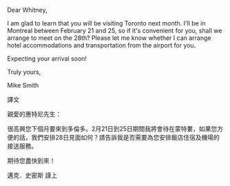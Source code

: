 Dear Whitney,

I am glad to learn that you will be visiting Toronto next month. I\'ll
be in Montreal between February 21 and 25, so if it\'s convenient for
you, shall we arrange to meet on the 28th? Please let me know whether I
can arrange hotel accommodations and transportation from the airport for
you.

Expecting your arrival soon!

Truly yours,

Mike Smith

譯文

親愛的惠特尼先生：

很高興您下個月要來到多倫多。2月21日到25日期間我將會待在蒙特婁，如果您方便的話，我們安排28日見面如何？請告訴我是否需要為您安排飯店住宿及機場的接送服務。

期待您盡快到來！

邁克．史密斯 謹上
